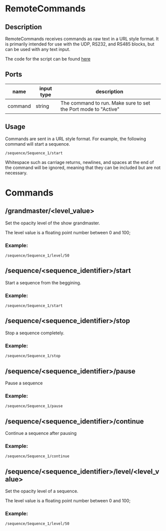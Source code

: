 # RemoteCommands


## Description
RemoteCommands receives commands as raw text in a URL style format. It is primarily intended for use with the UDP, RS232, and RS485 blocks, but can be used with any text input. 

The code for the script can be found [here](../scripts/Network/RemoteCommands.cs)

## Ports
| name    | input type | description                                                    |
| ------- | ---------- | -------------------------------------------------------------- |
| command | string     | The command to run. Make sure to set the Port mode to "Active" |

## Usage
Commands are sent in a URL style format. For example, the following command will start a sequence. 
```
/sequence/Sequence_1/start
```

Whitespace such as carriage returns, newlines, and spaces at the end of the command will be ignored, meaning that they can be included but are not necessary. 

# Commands

## /grandmaster/\<level_value>
Set the opacity level of the show grandmaster.

The level value is a floating point number between 0 and 100;
### Example: 
```
/sequence/Sequence_1/level/50
```


## /sequence/\<sequence_identifier>/start
Start a sequence from the beggining.

### Example: 
```
/sequence/Sequence_1/start
```

## /sequence/\<sequence_identifier>/stop
Stop a sequence completely.
### Example: 
```
/sequence/Sequence_1/stop
```

## /sequence/\<sequence_identifier>/pause
Pause a sequence
### Example: 
```
/sequence/Sequence_1/pause
```

## /sequence/\<sequence_identifier>/continue
Continue a sequence after pausing
### Example: 
```
/sequence/Sequence_1/continue
```

## /sequence/\<sequence_identifier>/level/\<level_value>
Set the opacity level of a sequence.

The level value is a floating point number between 0 and 100;
### Example: 
```
/sequence/Sequence_1/level/50
```